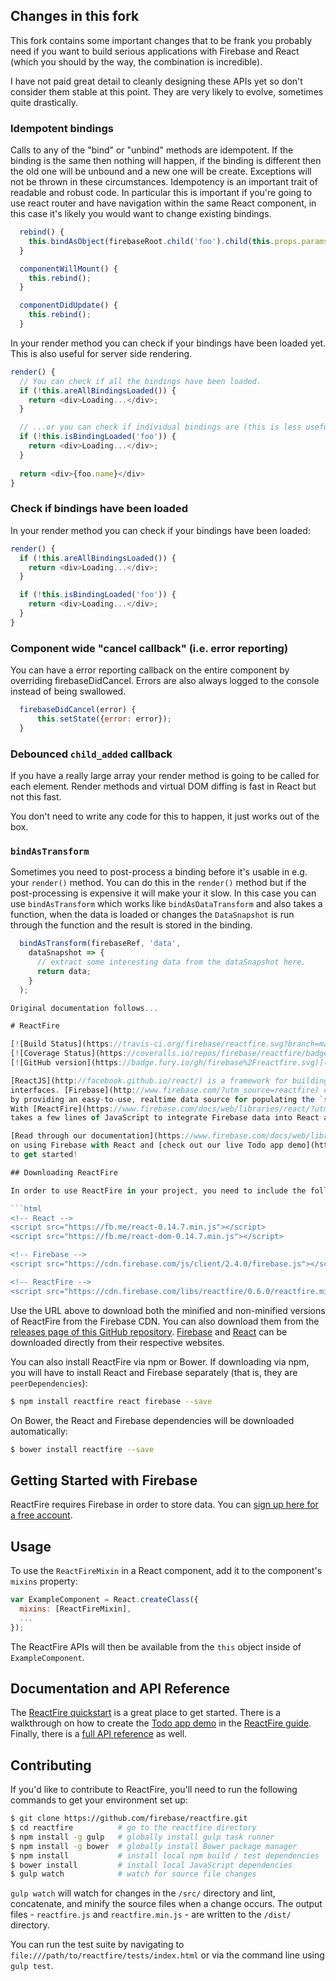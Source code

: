 ## Changes in this fork
This fork contains some important changes that to be frank you probably need if you want to build serious applications with Firebase and React (which you should by the way, the combination is incredible).

I have not paid great detail to cleanly designing these APIs yet so don't consider them stable at this point. They are very likely to evolve, sometimes quite drastically.

### Idempotent bindings

Calls to any of the "bind" or "unbind" methods are idempotent. If the binding is the same then nothing will happen, if the binding is different then the old one will be unbound and a new one will be create. Exceptions will not be thrown in these circumstances. Idempotency is an important trait of readable and robust code. In particular this is important if you're going to use react router and have navigation within the same React component, in this case it's likely you would want to change existing bindings.

```javascript
  rebind() {
    this.bindAsObject(firebaseRoot.child('foo').child(this.props.params.foo), 'foo');
  }

  componentWillMount() {
    this.rebind();
  }

  componentDidUpdate() {
    this.rebind();
  }
```

In your render method you can check if your bindings have been loaded yet. This is also useful for server side rendering.

```javascript
render() {
  // You can check if all the bindings have been loaded.
  if (!this.areAllBindingsLoaded()) {
    return <div>Loading...</div>;
  }

  // ...or you can check if individual bindings are (this is less useful(.
  if (!this.isBindingLoaded('foo')) {
    return <div>Loading...</div>;
  }
  
  return <div>{foo.name}</div>
}
```

### Check if bindings have been loaded

In your render method you can check if your bindings have been loaded:

```javascript
render() {
  if (!this.areAllBindingsLoaded()) {
    return <div>Loading...</div>;
  }

  if (!this.isBindingLoaded('foo')) {
    return <div>Loading...</div>;
  }
}
```

### Component wide "cancel callback" (i.e. error reporting)

You can have a error reporting callback on the entire component by overriding firebaseDidCancel. Errors are also always logged to the console instead of being swallowed.

```javascript
  firebaseDidCancel(error) {
      this.setState({error: error});
  }
```

### Debounced `child_added` callback

If you have a really large array your render method is going to be called for each element. Render methods and virtual DOM diffing is fast in React but not this fast.

You don't need to write any code for this to happen, it just works out of the box.

### `bindAsTransform`

Sometimes you need to post-process a binding before it's usable in e.g. your `render()` method. You can do this in the `render()` method but if the post-processing is expensive it will make your it slow. In this case you can use `bindAsTransform` which works like `bindAsDataTransform` and also takes a function, when the data is loaded or changes the `DataSnapshot` is run through the function and the result is stored in the binding.

```javascript
  bindAsTransform(firebaseRef, 'data',
    dataSnapshot => {
      // extract some interesting data from the dataSnapshot here.
      return data;
    }
  );

Original documentation follows...

# ReactFire

[![Build Status](https://travis-ci.org/firebase/reactfire.svg?branch=master)](https://travis-ci.org/firebase/reactfire)
[![Coverage Status](https://coveralls.io/repos/firebase/reactfire/badge.svg?branch=master&service=github)](https://coveralls.io/github/firebase/reactfire?branch=master)
[![GitHub version](https://badge.fury.io/gh/firebase%2Freactfire.svg)](http://badge.fury.io/gh/firebase%2Freactfire)

[ReactJS](http://facebook.github.io/react/) is a framework for building large, complex user
interfaces. [Firebase](http://www.firebase.com/?utm_source=reactfire) complements it perfectly
by providing an easy-to-use, realtime data source for populating the `state` of React components.
With [ReactFire](https://www.firebase.com/docs/web/libraries/react/?utm_source=reactfire), it only
takes a few lines of JavaScript to integrate Firebase data into React apps via the `ReactFireMixin`.

[Read through our documentation](https://www.firebase.com/docs/web/libraries/react/?utm_source=reactfire)
on using Firebase with React and [check out our live Todo app demo](https://reactfiretodoapp.firebaseapp.com/)
to get started!

## Downloading ReactFire

In order to use ReactFire in your project, you need to include the following files in your HTML:

```html
<!-- React -->
<script src="https://fb.me/react-0.14.7.min.js"></script>
<script src="https://fb.me/react-dom-0.14.7.min.js"></script>

<!-- Firebase -->
<script src="https://cdn.firebase.com/js/client/2.4.0/firebase.js"></script>

<!-- ReactFire -->
<script src="https://cdn.firebase.com/libs/reactfire/0.6.0/reactfire.min.js"></script>
```

Use the URL above to download both the minified and non-minified versions of ReactFire from the
Firebase CDN. You can also download them from the
[releases page of this GitHub repository](https://github.com/firebase/reactfire/releases).
[Firebase](https://www.firebase.com/docs/web/quickstart.html?utm_source=reactfire) and
[React](http://facebook.github.io/react/downloads.html) can be downloaded directly from their
respective websites.

You can also install ReactFire via npm or Bower. If downloading via npm, you will have to install
React and Firebase separately (that is, they are `peerDependencies`):

```bash
$ npm install reactfire react firebase --save
```

On Bower, the React and Firebase dependencies will be downloaded automatically:


```bash
$ bower install reactfire --save
```


## Getting Started with Firebase

ReactFire requires Firebase in order to store data. You can
[sign up here for a free account](https://www.firebase.com/signup/?utm_source=reactfire).


## Usage

To use the `ReactFireMixin` in a React component, add it to the component's `mixins` property:

```javascript
var ExampleComponent = React.createClass({
  mixins: [ReactFireMixin],
  ...
});
```

The ReactFire APIs will then be available from the `this` object inside of `ExampleComponent`.


## Documentation and API Reference

The [ReactFire quickstart](https://www.firebase.com/docs/web/libraries/react/quickstart.html?utm_source=reactfire)
is a great place to get started. There is a walkthrough on how to create the
[Todo app demo](https://reactfiretodoapp.firebaseapp.com/) in the
[ReactFire guide](https://www.firebase.com/docs/web/libraries/react/guide.html?utm_source=reactfire).
Finally, there is a [full API reference](https://www.firebase.com/docs/web/libraries/react/api.html?utm_source=reactfire)
as well.


## Contributing

If you'd like to contribute to ReactFire, you'll need to run the following commands to get your
environment set up:

```bash
$ git clone https://github.com/firebase/reactfire.git
$ cd reactfire          # go to the reactfire directory
$ npm install -g gulp   # globally install gulp task runner
$ npm install -g bower  # globally install Bower package manager
$ npm install           # install local npm build / test dependencies
$ bower install         # install local JavaScript dependencies
$ gulp watch            # watch for source file changes
```

`gulp watch` will watch for changes in the `/src/` directory and lint, concatenate, and minify the
source files when a change occurs. The output files - `reactfire.js` and `reactfire.min.js` - are
written to the `/dist/` directory.

You can run the test suite by navigating to `file:///path/to/reactfire/tests/index.html` or via the
command line using `gulp test`.
